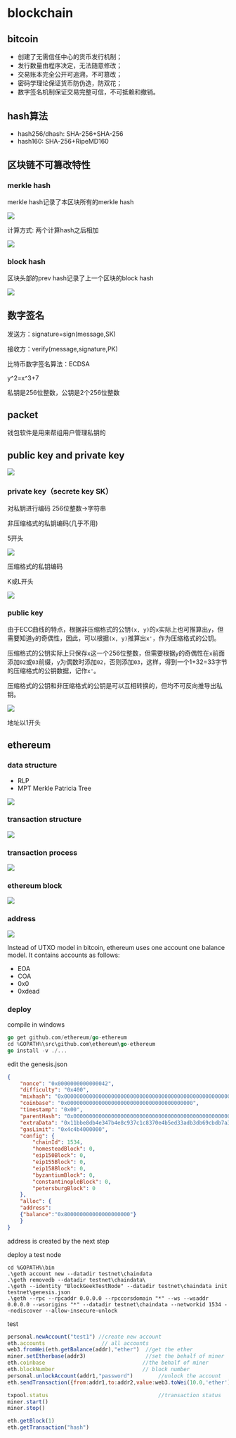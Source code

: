 # blockchain

## bitcoin

- 创建了无需信任中心的货币发行机制；
- 发行数量由程序决定，无法随意修改；
- 交易账本完全公开可追溯，不可篡改；
- 密码学理论保证货币防伪造，防双花；
- 数字签名机制保证交易完整可信，不可抵赖和撤销。

## hash算法

+ hash256/dhash: SHA-256+SHA-256
+ hash160: SHA-256+RipeMD160

## 区块链不可篡改特性

### merkle hash

merkle hash记录了本区块所有的merkle hash

![](img/merklehash.png)

计算方式: 两个计算hash之后相加

![](img/merkle.png)

### block hash

区块头部的prev hash记录了上一个区块的block hash

![](img/blockhash.png)

## 数字签名

发送方：signature=sign(message,SK)

接收方：verify(message,signature,PK)

比特币数字签名算法：ECDSA

y^2=x^3+7

私钥是256位整数，公钥是2个256位整数

## packet

钱包软件是用来帮组用户管理私钥的

## public key and private key

![](img/keys.jpg)

### private key（secrete key SK）

对私钥进行编码   256位整数->字符串

非压缩格式的私钥编码(几乎不用)

5开头

![](img/skcompress.png)

压缩格式的私钥编码

K或L开头

![](img/skuncompress.png)

### public key

由于ECC曲线的特点，根据非压缩格式的公钥`(x, y)`的`x`实际上也可推算出`y`，但需要知道`y`的奇偶性，因此，可以根据`(x, y)`推算出`x'`，作为压缩格式的公钥。

压缩格式的公钥实际上只保存`x`这一个256位整数，但需要根据`y`的奇偶性在`x`前面添加`02`或`03`前缀，`y`为偶数时添加`02`，否则添加`03`，这样，得到一个1+32=33字节的压缩格式的公钥数据，记作`x'`。

压缩格式的公钥和非压缩格式的公钥是可以互相转换的，但均不可反向推导出私钥。

![](img/address.png)

地址以1开头

## ethereum

### data structure

+ RLP
+ MPT Merkle Patricia Tree

![](img/MPT.png)

### transaction structure

![](img\tx.png)

### transaction process

![](img\txprocess.png)

### ethereum block

![](img\block.png)

### address

![](img\EIP55.png)



Instead of UTXO model in bitcoin, ethereum uses one account one balance model. It contains accounts as follows:

+ EOA 
+ COA
+ 0x0
+ 0xdead

### deploy

compile in windows
```go
go get github.com/ethereum/go-ethereum
cd %GOPATH%\src\github.com\ethereum\go-ethereum
go install -v ./...
```
edit the genesis.json
```json
{
    "nonce": "0x0000000000000042",
    "difficulty": "0x400",
    "mixhash": "0x0000000000000000000000000000000000000000000000000000000000000000",
    "coinbase": "0x0000000000000000000000000000000000000000",
    "timestamp": "0x00",
    "parentHash": "0x0000000000000000000000000000000000000000000000000000000000000000",
    "extraData": "0x11bbe8db4e347b4e8c937c1c8370e4b5ed33adb3db69cbdb7a38e1e50b1b82fa",
    "gasLimit": "0x4c4b4000000",
    "config": {
        "chainId": 1534,
        "homesteadBlock": 0,
        "eip150Block": 0,
        "eip155Block": 0,
        "eip158Block": 0,
        "byzantiumBlock": 0,
        "constantinopleBlock": 0,
        "petersburgBlock": 0
    },
    "alloc": {
	"address":
	{"balance":"0x800000000000000000000"}
	}
}
```
address is created by the next step

deploy a test node
```shell
cd %GOPATH%\bin
.\geth account new --datadir testnet\chaindata
.\geth removedb --datadir testnet\chaindata\
.\geth --identity "BlockGeekTestNode" --datadir testnet\chaindata init testnet\genesis.json
.\geth --rpc --rpcaddr 0.0.0.0 --rpccorsdomain "*" --ws --wsaddr 0.0.0.0 --wsorigins "*" --datadir testnet\chaindata --networkid 1534 --nodiscover --allow-insecure-unlock
```

test
```javascript
personal.newAccount("test1") //create new account
eth.accounts                  // all accounts
web3.fromWei(eth.getBalance(addr),"ether")  //get the ether
miner.setEtherbase(addr3)                   //set the behalf of miner
eth.coinbase                               //the behalf of miner
eth.blockNumber                            // block number
personal.unlockAccount(addr1,"password")        //unlock the account 
eth.sendTransaction({from:addr1,to:addr2,value:web3.toWei(10.0,'ether')})   //tx

txpool.status                                   //transaction status
miner.start()
miner.stop() 

eth.getBlock(1)
eth.getTransaction("hash")

```
